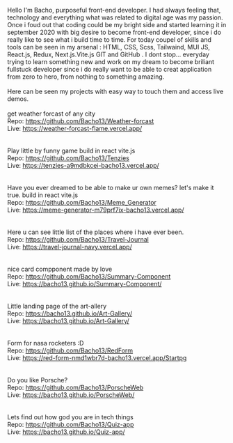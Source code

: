  Hello I'm Bacho, purposeful front-end developer. I had always feeling that, technology and everything what was related to digital age was my passion.
Once i foud out that coding could be my bright side and started learning it in  september 2020 with big desire to become front-end developer, since i do really like to see what i build time to time. For today  coupel of skills and tools can be seen in my arsenal : HTML, CSS, Scss, Tailwaind, MUI JS, React.js, Redux, Next.js.Vite.js GIT and GitHub .  I dont stop... everyday trying to learn something new and work  on my dream to become briliant fullstuck developer since i do really want to be able to creat application from zero to hero, from nothing to something amazing.
<br>
<br>
Here can be seen my projects with easy way to touch them and access live demos.
<br>
<br>
get weather forcast of any city <br>
Repo: https://github.com/Bacho13/Weather-forcast<br>
Live: https://weather-forcast-flame.vercel.app/<br>
<br>
<br>
Play little by funny game build in react vite.js<br>
Repo: https://github.com/Bacho13/Tenzies <br>
Live: https://tenzies-a9mdbkcei-bacho13.vercel.app/<br>
<br>
<br>
Have you ever dreamed to be able to make ur own memes? let's make it true. build in react vite.js <br>
Repo: https://github.com/Bacho13/Meme_Generator<br>
Live: https://meme-generator-m79prf7ix-bacho13.vercel.app/<br>
<br>
<br>
Here u can see little list of the places where i have  ever been.<br>
Repo: https://github.com/Bacho13/Travel-Journal<br>
Live: https://travel-journal-navy.vercel.app/<br>
<br>
<br>
nice card compponent made by love<br>
Repo: https://github.com/Bacho13/Summary-Component<br>
Live:  https://bacho13.github.io/Summary-Component/<br>
<br>
<br>
Little landing page of the art-allery<br>
Repo: https://bacho13.github.io/Art-Gallery/<br>
Live: https://bacho13.github.io/Art-Gallery/<br>
<br>
<br>
Form for nasa rocketers :D<br>
Repo: https://github.com/Bacho13/RedForm<br>
Live: https://red-form-nmd1wbr7d-bacho13.vercel.app/Startpg<br>
<br>
<br>
Do you like Porsche? <br>
Repo: https://github.com/Bacho13/PorscheWeb<br>
Live: https://bacho13.github.io/PorscheWeb/<br>
<br>
<br>
Lets find out how god you are in tech things<br>
Repo: https://github.com/Bacho13/Quiz-app<br>
Live: https://bacho13.github.io/Quiz-app/<br>
<br>
<br>






